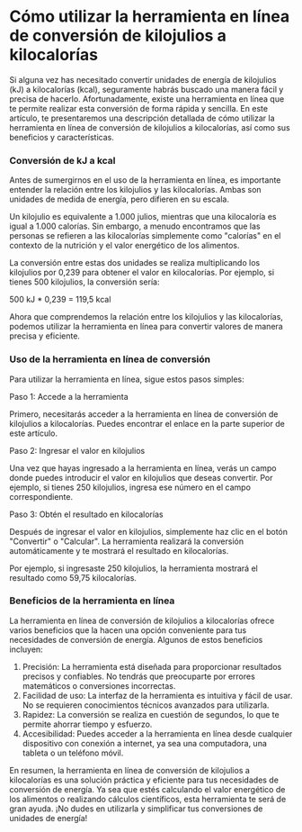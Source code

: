 Cómo utilizar la herramienta en línea de conversión de kilojulios a kilocalorías
================================================================================

Si alguna vez has necesitado convertir unidades de energía de kilojulios (kJ) a kilocalorías (kcal), seguramente habrás buscado una manera fácil y precisa de hacerlo. Afortunadamente, existe una herramienta en línea que te permite realizar esta conversión de forma rápida y sencilla. En este artículo, te presentaremos una descripción detallada de cómo utilizar la herramienta en línea de conversión de kilojulios a kilocalorías, así como sus beneficios y características.

### Conversión de kJ a kcal

Antes de sumergirnos en el uso de la herramienta en línea, es importante entender la relación entre los kilojulios y las kilocalorías. Ambas son unidades de medida de energía, pero difieren en su escala.

Un kilojulio es equivalente a 1.000 julios, mientras que una kilocaloría es igual a 1.000 calorías. Sin embargo, a menudo encontramos que las personas se refieren a las kilocalorías simplemente como "calorías" en el contexto de la nutrición y el valor energético de los alimentos.

La conversión entre estas dos unidades se realiza multiplicando los kilojulios por 0,239 para obtener el valor en kilocalorías. Por ejemplo, si tienes 500 kilojulios, la conversión sería:

500 kJ \* 0,239 = 119,5 kcal

Ahora que comprendemos la relación entre los kilojulios y las kilocalorías, podemos utilizar la herramienta en línea para convertir valores de manera precisa y eficiente.

### Uso de la herramienta en línea de conversión

Para utilizar la herramienta en línea, sigue estos pasos simples:

Paso 1: Accede a la herramienta

Primero, necesitarás acceder a la herramienta en línea de conversión de kilojulios a kilocalorías. Puedes encontrar el enlace en la parte superior de este artículo.

Paso 2: Ingresar el valor en kilojulios

Una vez que hayas ingresado a la herramienta en línea, verás un campo donde puedes introducir el valor en kilojulios que deseas convertir. Por ejemplo, si tienes 250 kilojulios, ingresa ese número en el campo correspondiente.

Paso 3: Obtén el resultado en kilocalorías

Después de ingresar el valor en kilojulios, simplemente haz clic en el botón "Convertir" o "Calcular". La herramienta realizará la conversión automáticamente y te mostrará el resultado en kilocalorías.

Por ejemplo, si ingresaste 250 kilojulios, la herramienta mostrará el resultado como 59,75 kilocalorías.

### Beneficios de la herramienta en línea

La herramienta en línea de conversión de kilojulios a kilocalorías ofrece varios beneficios que la hacen una opción conveniente para tus necesidades de conversión de energía. Algunos de estos beneficios incluyen:

1. Precisión: La herramienta está diseñada para proporcionar resultados precisos y confiables. No tendrás que preocuparte por errores matemáticos o conversiones incorrectas.
2. Facilidad de uso: La interfaz de la herramienta es intuitiva y fácil de usar. No se requieren conocimientos técnicos avanzados para utilizarla.
3. Rapidez: La conversión se realiza en cuestión de segundos, lo que te permite ahorrar tiempo y esfuerzo.
4. Accesibilidad: Puedes acceder a la herramienta en línea desde cualquier dispositivo con conexión a internet, ya sea una computadora, una tableta o un teléfono móvil.

En resumen, la herramienta en línea de conversión de kilojulios a kilocalorías es una solución práctica y eficiente para tus necesidades de conversión de energía. Ya sea que estés calculando el valor energético de los alimentos o realizando cálculos científicos, esta herramienta te será de gran ayuda. ¡No dudes en utilizarla y simplificar tus conversiones de unidades de energía!
